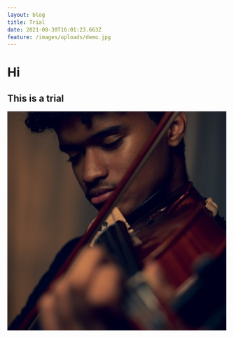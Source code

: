 ```yaml
---
layout: blog
title: Trial
date: 2021-08-30T16:01:23.663Z
feature: /images/uploads/demo.jpg
---
```

# Hi
## This is a trial
![guitare Image](/images/uploads/demo.jpg "Image here")
